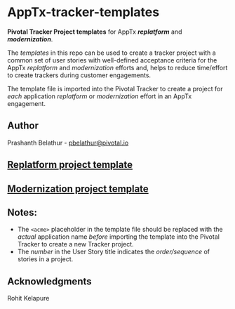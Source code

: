 # AppTx-tracker-templates
**Pivotal Tracker Project templates** for AppTx ***replatform*** and ***modernization***.

The _templates_ in this repo can be used to create a tracker project with a common set of user stories with well-defined acceptance criteria for the AppTx _replatform_ and _modernization_ efforts and, helps to reduce time/effort to create trackers during customer engagements.

The template file is imported into the Pivotal Tracker to create a project for _each_ application _replatform_ or _modernization_ effort in an AppTx engagement.

## Author
Prashanth Belathur - pbelathur@pivotal.io

## [Replatform project template](https://github.com/pivotalservices/AppTx-tracker-templates/blob/master/apptx_replatform_project_template.csv)

## [Modernization project template](https://github.com/pivotalservices/AppTx-tracker-templates/blob/master/apptx_replatform_project_template.csv)

## Notes:
- The `<acme>` placeholder in the template file should be replaced with the _actual_ application name _before_ importing the template into the Pivotal Tracker to create a new Tracker project. 
- The _number_ in the User Story title indicates the _order/sequence_ of stories in a project.

## Acknowledgments
Rohit Kelapure
